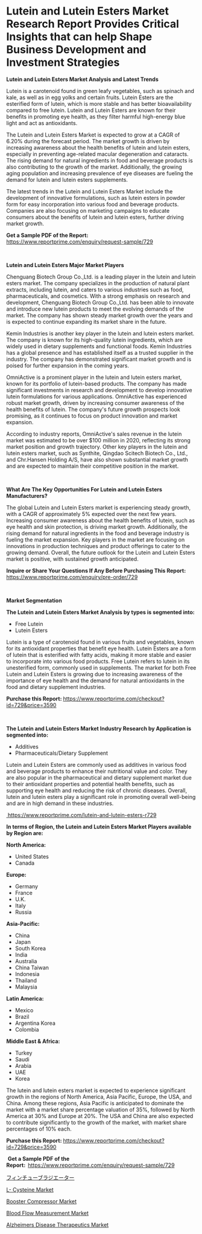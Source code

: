 <p><h1>Lutein and Lutein Esters Market Research Report Provides Critical Insights that can help Shape Business Development and Investment Strategies</h1></p><p><strong>Lutein and Lutein Esters Market Analysis and Latest Trends</strong></p>
<p><p>Lutein is a carotenoid found in green leafy vegetables, such as spinach and kale, as well as in egg yolks and certain fruits. Lutein Esters are the esterified form of lutein, which is more stable and has better bioavailability compared to free lutein. Lutein and Lutein Esters are known for their benefits in promoting eye health, as they filter harmful high-energy blue light and act as antioxidants.</p><p>The Lutein and Lutein Esters Market is expected to grow at a CAGR of 6.20% during the forecast period. The market growth is driven by increasing awareness about the health benefits of lutein and lutein esters, especially in preventing age-related macular degeneration and cataracts. The rising demand for natural ingredients in food and beverage products is also contributing to the growth of the market. Additionally, the growing aging population and increasing prevalence of eye diseases are fueling the demand for lutein and lutein esters supplements.</p><p>The latest trends in the Lutein and Lutein Esters Market include the development of innovative formulations, such as lutein esters in powder form for easy incorporation into various food and beverage products. Companies are also focusing on marketing campaigns to educate consumers about the benefits of lutein and lutein esters, further driving market growth.</p></p>
<p><strong>Get a Sample PDF of the Report:&nbsp;</strong> <a href="https://www.reportprime.com/enquiry/request-sample/729">https://www.reportprime.com/enquiry/request-sample/729</a></p>
<p>&nbsp;</p>
<p><strong>Lutein and Lutein Esters Major Market Players</strong></p>
<p><p>Chenguang Biotech Group Co.,Ltd. is a leading player in the lutein and lutein esters market. The company specializes in the production of natural plant extracts, including lutein, and caters to various industries such as food, pharmaceuticals, and cosmetics. With a strong emphasis on research and development, Chenguang Biotech Group Co.,Ltd. has been able to innovate and introduce new lutein products to meet the evolving demands of the market. The company has shown steady market growth over the years and is expected to continue expanding its market share in the future.</p><p>Kemin Industries is another key player in the lutein and lutein esters market. The company is known for its high-quality lutein ingredients, which are widely used in dietary supplements and functional foods. Kemin Industries has a global presence and has established itself as a trusted supplier in the industry. The company has demonstrated significant market growth and is poised for further expansion in the coming years.</p><p>OmniActive is a prominent player in the lutein and lutein esters market, known for its portfolio of lutein-based products. The company has made significant investments in research and development to develop innovative lutein formulations for various applications. OmniActive has experienced robust market growth, driven by increasing consumer awareness of the health benefits of lutein. The company's future growth prospects look promising, as it continues to focus on product innovation and market expansion. </p><p>According to industry reports, OmniActive's sales revenue in the lutein market was estimated to be over $100 million in 2020, reflecting its strong market position and growth trajectory. Other key players in the lutein and lutein esters market, such as Synthite, Qingdao Scitech Biotech Co., Ltd., and Chr.Hansen Holding A/S, have also shown substantial market growth and are expected to maintain their competitive position in the market.</p></p>
<p>&nbsp;</p>
<p><strong>What Are The Key Opportunities For Lutein and Lutein Esters Manufacturers?</strong></p>
<p><p>The global Lutein and Lutein Esters market is experiencing steady growth, with a CAGR of approximately 5% expected over the next few years. Increasing consumer awareness about the health benefits of lutein, such as eye health and skin protection, is driving market growth. Additionally, the rising demand for natural ingredients in the food and beverage industry is fueling the market expansion. Key players in the market are focusing on innovations in production techniques and product offerings to cater to the growing demand. Overall, the future outlook for the Lutein and Lutein Esters market is positive, with sustained growth anticipated.</p></p>
<p><strong>Inquire or Share Your Questions If Any Before Purchasing This Report:</strong> <a href="https://www.reportprime.com/enquiry/pre-order/729">https://www.reportprime.com/enquiry/pre-order/729</a></p>
<p>&nbsp;</p>
<p><strong>Market Segmentation</strong></p>
<p><strong>The Lutein and Lutein Esters Market Analysis by types is segmented into:</strong></p>
<p><ul><li>Free Lutein</li><li>Lutein Esters</li></ul></p>
<p><p>Lutein is a type of carotenoid found in various fruits and vegetables, known for its antioxidant properties that benefit eye health. Lutein Esters are a form of lutein that is esterified with fatty acids, making it more stable and easier to incorporate into various food products. Free Lutein refers to lutein in its unesterified form, commonly used in supplements. The market for both Free Lutein and Lutein Esters is growing due to increasing awareness of the importance of eye health and the demand for natural antioxidants in the food and dietary supplement industries.</p></p>
<p><strong>Purchase this Report:&nbsp;</strong><a href="https://www.reportprime.com/checkout?id=729&price=3590">https://www.reportprime.com/checkout?id=729&price=3590</a></p>
<p>&nbsp;</p>
<p><strong>The Lutein and Lutein Esters Market Industry Research by Application is segmented into:</strong></p>
<p><ul><li>Additives</li><li>Pharmaceuticals/Dietary Supplement</li></ul></p>
<p><p>Lutein and Lutein Esters are commonly used as additives in various food and beverage products to enhance their nutritional value and color. They are also popular in the pharmaceutical and dietary supplement market due to their antioxidant properties and potential health benefits, such as supporting eye health and reducing the risk of chronic diseases. Overall, lutein and lutein esters play a significant role in promoting overall well-being and are in high demand in these industries.</p></p>
<p><a href="https://www.reportprime.com/lutein-and-lutein-esters-r729">&nbsp;https://www.reportprime.com/lutein-and-lutein-esters-r729</a></p>
<p><strong>In terms of Region, the Lutein and Lutein Esters Market Players available by Region are:</strong></p>
<p>
    <p> <strong> North America: </strong>
        <ul>
            <li>United States</li>
            <li>Canada</li>
        </ul>
        </p> 
    <p> <strong> Europe: </strong>
        <ul>
            <li>Germany</li>
            <li>France</li>
            <li>U.K.</li>
            <li>Italy</li>
            <li>Russia</li>
        </ul>
        </p> 
    <p> <strong> Asia-Pacific: </strong>
        <ul>
            <li>China</li>
            <li>Japan</li>
            <li>South Korea</li>
            <li>India</li>
            <li>Australia</li>
            <li>China Taiwan</li>
            <li>Indonesia</li>
            <li>Thailand</li>
            <li>Malaysia</li>
        </ul>
        </p> 
    <p> <strong> Latin America: </strong>
        <ul>
            <li>Mexico</li>
            <li>Brazil</li>
            <li>Argentina Korea</li>
            <li>Colombia</li>
        </ul>
        </p> 
    <p> <strong> Middle East & Africa: </strong>
        <ul>
            <li>Turkey</li>
            <li>Saudi</li>
            <li>Arabia</li>
            <li>UAE</li>
            <li>Korea</li>
        </ul>
    </p>
    </p>
<p><p>The lutein and lutein esters market is expected to experience significant growth in the regions of North America, Asia Pacific, Europe, the USA, and China. Among these regions, Asia Pacific is anticipated to dominate the market with a market share percentage valuation of 35%, followed by North America at 30% and Europe at 20%. The USA and China are also expected to contribute significantly to the growth of the market, with market share percentages of 10% each.</p></p>
<p><strong>Purchase this Report: </strong><a href="https://www.reportprime.com/checkout?id=729&price=3590">https://www.reportprime.com/checkout?id=729&price=3590</a></p>
<p>&nbsp;<strong>Get a Sample PDF of the Report:&nbsp;&nbsp;</strong><a href="https://www.reportprime.com/enquiry/request-sample/729">https://www.reportprime.com/enquiry/request-sample/729</a></p>
<p><strong></strong></p>
<p><p><a href="https://medium.com/@logaolloway76845/%E3%83%95%E3%82%A3%E3%83%B3%E3%83%81%E3%83%A5%E3%83%BC%E3%83%96%E3%83%A9%E3%82%B8%E3%82%A8%E3%83%BC%E3%82%BF%E3%83%BC%E3%83%9E%E3%83%BC%E3%82%B1%E3%83%83%E3%83%88-%E3%82%B0%E3%83%AD%E3%83%BC%E3%83%90%E3%83%AB%E3%81%8A%E3%82%88%E3%81%B3%E5%9C%B0%E5%9F%9F%E5%88%A5%E5%88%86%E6%9E%90-%E5%9C%B0%E5%9F%9F-%E5%9B%BD%E3%83%AC%E3%83%99%E3%83%AB%E5%88%86%E6%9E%90-%E7%AB%B6%E4%BA%89%E7%92%B0%E5%A2%83%E3%81%AB%E7%84%A6%E7%82%B9%E3%82%92%E5%BD%93%E3%81%A6%E3%81%9F%E5%88%86%E6%9E%90%E3%81%A8%E4%BA%88%E6%B8%AC-2024%E5%B9%B4-2031%E5%B9%B4-574da26d08f0">フィンチューブラジエーター</a></p><p><a href="https://github.com/RickHolmes3/Market-Research-Report-List-5/blob/main/l-cysteine-market.md">L- Cysteine Market</a></p><p><a href="https://medium.com/@felipestehr/navigating-the-global-booster-compressor-market-landscape-trends-forecasts-and-impact-analysis-0a129d219cd6">Booster Compressor Market</a></p><p><a href="https://medium.com/@madisynreinger/blood-flow-measurement-market-industry-trends-and-forecast-for-period-from-2024-to-2031-d4172a07c8d4">Blood Flow Measurement Market</a></p><p><a href="https://issuu.com/reportprime-2/docs/alzheimers-disease-therapeutics-market-size-2030.p">Alzheimers Disease Therapeutics Market</a></p></p>